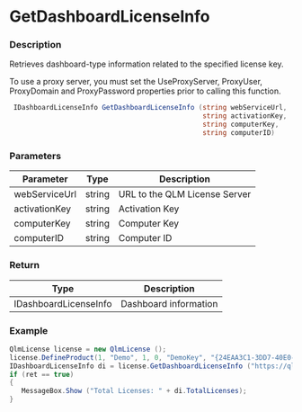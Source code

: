 # GetDashboardLicenseInfo

### Description

Retrieves dashboard-type information related to the specified license key.

To use a proxy server, you must set the UseProxyServer, ProxyUser, ProxyDomain and ProxyPassword properties prior to calling this function.

```c#
 IDashboardLicenseInfo GetDashboardLicenseInfo (string webServiceUrl,
                                                string activationKey, 
                                                string computerKey,
                                                string computerID)
```

### Parameters

| Parameter     |  Type  | Description                   |
| ------------- | :----: | ----------------------------- |
| webServiceUrl | string | URL to the QLM License Server |
| activationKey | string | Activation Key                |
| computerKey   | string | Computer Key                  |
| computerID    | string | Computer ID                   |

### Return

| Type                  | Description           |
| --------------------- | --------------------- |
| IDashboardLicenseInfo | Dashboard information |

### Example

```c#
QlmLicense license = new QlmLicense ();
license.DefineProduct(1, "Demo", 1, 0, "DemoKey", "{24EAA3C1-3DD7-40E0-AEA3-D20AA17A6005}");
IDashboardLicenseInfo di = license.GetDashboardLicenseInfo ("https://qlm3.net/qlmdemo/qlmLicenseServer/qlmservice.asmx", "AXXX", "UXXX", Environment.MachineName);
if (ret == true)
{
   MessageBox.Show ("Total Licenses: " + di.TotalLicenses);
}
```
